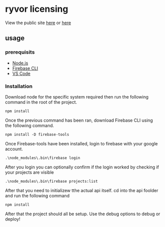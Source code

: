 # ryvor licensing

View the public site [here](https://ryvor-licensing.web.app/) or [here](https://ryvor-licensing.firebaseapp.com/)

## usage

### prerequisits

- [Node.js](https://nodejs.org/en)
- [Firebase CLI](https://firebase.google.com/docs/cli#install_the_firebase_cli)
- [VS Code](https://code.visualstudio.com/)

### Installation

Download node for the specific system required then run the following command in the root of the project.

``` npm
npm install
```

Once the previous command has been ran, download Firebase CLI using the following command.

``` node
npm install -D firebase-tools
```

Once Firebase-tools have been installed, login to firebase with your google account.

``` node
.\node_modules\.bin\firebase login
```

After you login you can optionally confirm if the login worked by checking if your projects are visible

``` node
.\node_modules\.bin\firebase projects:list
```

After that you need to initializew tthe actual api itself. cd into the api foolder and run the following command

``` node
npm install
```

After that the project should all be setup. Use the debug options to debug or deploy!
